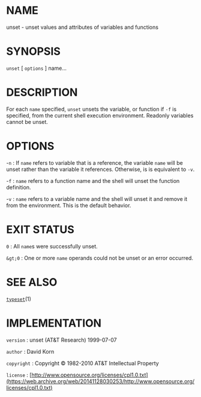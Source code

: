 # NAME

unset - unset values and attributes of variables and functions

# SYNOPSIS

`unset` \[ `options` \] name...

# DESCRIPTION

For each `name` specified, `unset` unsets the variable, or function if
`-f` is specified, from the current shell execution environment.
Readonly variables cannot be unset.

# OPTIONS

-`n`
: If `name` refers to variable that is a reference, the variable
    `name` will be unset rather than the variable it references.
    Otherwise, is is equivalent to `-v`.

-`f`
: `name` refers to a function name and the shell will unset the
    function definition.

-`v`
: `name` refers to a variable name and the shell will unset it and
    remove it from the environment. This is the default behavior.

# EXIT STATUS

`0`
: All `name`s were successfully unset.

`&gt;0`
: One or more `name` operands could not be unset or an error occurred.

# SEE ALSO

[`typeset`](/web/20141128030253/http://www2.research.att.com/~astopen/man/man1/typeset.html)(1)

# IMPLEMENTATION

`version`
: unset (AT&T Research) 1999-07-07

`author`
: David Korn

`copyright`
: Copyright © 1982-2010 AT&T Intellectual Property

`license`
: [http://www.opensource.org/licenses/cpl1.0.txt](https://web.archive.org/web/20141128030253/http://www.opensource.org/licenses/cpl1.0.txt)


